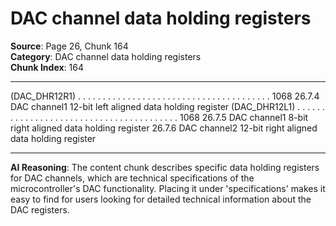 # DAC channel data holding registers

**Source**: Page 26, Chunk 164  
**Category**: DAC channel data holding registers  
**Chunk Index**: 164

---

(DAC_DHR12R1) . . . . . . . . . . . . . . . . . . . . . . . . . . . . . . . . . . . . . . . 1068
26.7.4 DAC channel1 12-bit left aligned data holding register
(DAC_DHR12L1) . . . . . . . . . . . . . . . . . . . . . . . . . . . . . . . . . . . . . . . . 1068
26.7.5 DAC channel1 8-bit right aligned data holding register
26.7.6 DAC channel2 12-bit right aligned data holding register

---

**AI Reasoning**: The content chunk describes specific data holding registers for DAC channels, which are technical specifications of the microcontroller's DAC functionality. Placing it under 'specifications' makes it easy to find for users looking for detailed technical information about the DAC registers.
